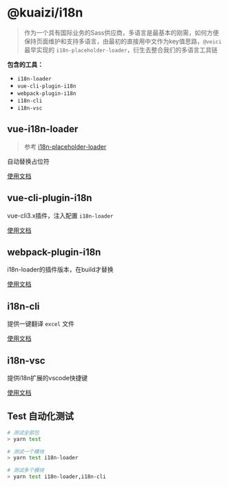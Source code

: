 # @kuaizi/i18n

> 作为一个具有国际业务的Sass供应商，多语言是最基本的刚需，如何方便保持页面维护和支持多语言，由最初的直接用中文作为key值思路，`@veici` 最早实现的 `i18n-placeholder-loader`，衍生去整合我们的多语言工具链

**包含的工具：**

* `i18n-loader`
* `vue-cli-plugin-i18n`
* `webpack-plugin-i18n`
* `i18n-cli`
* `i18n-vsc`

## vue-i18n-loader

> 参考 [i18n-placeholder-loader](https://github.com/veici/i18n-placeholder-loader)

自动替换占位符

[使用文档](./packages/%40kuaizi/i18n-loader/README.md)

## vue-cli-plugin-i18n

vue-cli3.x插件，注入配置 `i18n-loader`

[使用文档](./packages/%40kuaizi/vue-cli-plugin-i18n/README.md)

## webpack-plugin-i18n

i18n-loader的插件版本，在build才替换

[使用文档](./packages/%40kuaizi/webpack-plugin-vue-i18n/README.md)

## i18n-cli

提供一键翻译 `excel` 文件

[使用文档](./packages/%40kuaizi/i18n-cli/README.md)

## i18n-vsc

提供i18n扩展的vscode快捷键

[使用文档](./packages/%40kuaizi/i18n-vsc/README.md)

## Test 自动化测试

```bash
# 测试全部包
> yarn test

# 测试一个模块
> yarn test i18n-loader

# 测试多个模块
> yarn test i18n-loader,i18n-cli
```
